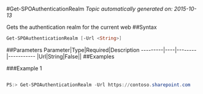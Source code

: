 #Get-SPOAuthenticationRealm
*Topic automatically generated on: 2015-10-13*

Gets the authentication realm for the current web
##Syntax
```powershell
Get-SPOAuthenticationRealm [-Url <String>]
```


##Parameters
Parameter|Type|Required|Description
---------|----|--------|-----------
|Url|String|False||
##Examples

###Example 1
```powershell

PS:> Get-SPOAuthenticationRealm -Url https://contoso.sharepoint.com
```


